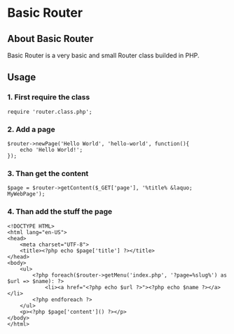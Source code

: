 # Basic Router #

## About Basic Router ##
Basic Router is a very basic and small Router class builded in PHP.

## Usage ##
### 1. First require the class ###
	require 'router.class.php';
### 2. Add a page ###
	$router->newPage('Hello World', 'hello-world', function(){
		echo 'Hello World!';
	});
### 3. Than get the content ###
	$page = $router->getContent($_GET['page'], '%title% &laquo; MyWebPage');
### 4. Than add the stuff the page ###
	<!DOCTYPE HTML>
	<html lang="en-US">
	<head>
		<meta charset="UTF-8">
		<title><?php echo $page['title'] ?></title>
	</head>
	<body>
		<ul>
			<?php foreach($router->getMenu('index.php', '?page=%slug%') as $url => $name): ?>
				<li><a href="<?php echo $url ?>"><?php echo $name ?></a></li>
			<?php endforeach ?>
		</ul>
		<p><?php $page['content']() ?></p>
	</body>
	</html>